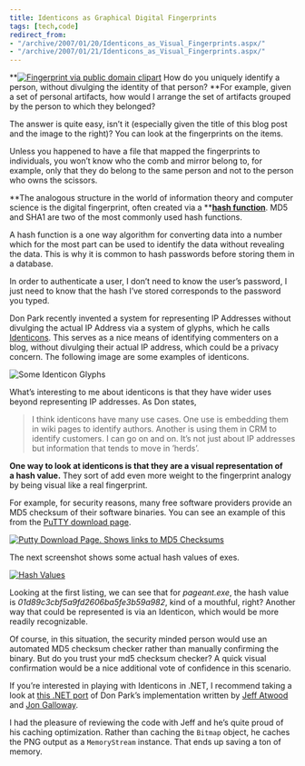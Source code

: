 ```yaml
---
title: Identicons as Graphical Digital Fingerprints
tags: [tech,code]
redirect_from:
- "/archive/2007/01/20/Identicons_as_Visual_Fingerprints.aspx/"
- "/archive/2007/01/21/Identicons_as_Visual_Fingerprints.aspx/"
---
```


**[![Fingerprint via public domain clipart](https://haacked.com/images/haacked_com/WindowsLiveWriter/IdenticonsasVisualFingerprints_CB0/fingerprint_thumb1.png)](https://haacked.com/images/haacked_com/WindowsLiveWriter/IdenticonsasVisualFingerprints_CB0/fingerprint3.png)
How do you uniquely identify a person, without divulging the identity of that person? **For example, given a set of personal artifacts, how would I arrange the set of artifacts grouped by the person to which they belonged?

The answer is quite easy, isn’t it (especially given the title of this blog post and the image to the right)? You can look at the fingerprints on the items.

Unless you happened to have a file that mapped the fingerprints to individuals, you won’t know who the comb and mirror belong to, for example, only that they do belong to the same person and not to the person who owns the scissors.

**The analogous structure in the world of information theory and computer science is the digital fingerprint, often created via a **[**hash function**](http://en.wikipedia.org/wiki/Hash_function "Hash Functions on Wikipedia"). MD5 and SHA1 are two of the most commonly used hash functions.

A hash function is a one way algorithm for converting data into a number which for the most part can be used to identify the data without revealing the data. This is why it is common to hash passwords before storing them in a database.

In order to authenticate a user, I don’t need to know the user’s password, I just need to know that the hash I’ve stored corresponds to the password you typed.

Don Park recently invented a system for representing IP Addresses without divulging the actual IP Address via a system of glyphs, which he calls [Identicons](https://blog.codinghorror.com/identicons-for-net "Identicon Explained").
This serves as a nice means of identifying commenters on a blog, without divulging their actual IP address, which could be a privacy concern. The following image are some examples of identicons.

![Some Identicon Glyphs](https://haacked.com/images/haacked_com/WindowsLiveWriter/IdenticonsasVisualFingerprints_CB0/identiconsamples_thumb1.png)

What’s interesting to me about identicons is that they have wider uses beyond representing IP addresses. As Don states,

> I think identicons have many use cases. One use is embedding them in
> wiki pages to identify authors. Another is using them in CRM to
> identify customers. I can go on and on. It’s not just about IP
> addresses but information that tends to move in ’herds’.

**One way to look at identicons is that they are a visual representation of a hash value.** They sort of add even more weight to the fingerprint analogy by being visual like a real fingerprint.

For example, for security reasons, many free software providers provide an MD5 checksum of their software binaries. You can see an example of this from the [PuTTY download page](http://www.chiark.greenend.org.uk/~sgtatham/putty/download.html "PuTTY Download Page").

[![Putty Download Page. Shows links to MD5 Checksums](https://haacked.com/images/haacked_com/WindowsLiveWriter/IdenticonsasVisualFingerprints_CB0/image0_thumb5.png)](https://haacked.com/images/haacked_com/WindowsLiveWriter/IdenticonsasVisualFingerprints_CB0/image07.png) 

The next screenshot shows some actual hash values of exes.

[![Hash Values](https://haacked.com/images/haacked_com/WindowsLiveWriter/IdenticonsasVisualFingerprints_CB0/image0_thumb9.png)](https://haacked.com/images/haacked_com/WindowsLiveWriter/IdenticonsasVisualFingerprints_CB0/image013.png)

Looking at the first listing, we can see that for *pageant.exe*, the hash value is *01d89c3cbf5a9fd2606ba5fe3b59a982*, kind of a mouthful, right? Another way that could be represented is via an Identicon, which would be more readily recognizable.

Of course, in this situation, the security minded person would use an automated MD5 checksum checker rather than manually confirming the binary. But do you trust your md5 checksum checker? A quick visual confirmation would be a nice additional vote of confidence in this scenario.

If you’re interested in playing with Identicons in .NET, I recommend taking a look at [this .NET
port](http://www.codinghorror.com/blog/archives/000774.html "Identicons for .NET") of Don Park’s implementation written by [Jeff Atwood](http://www.codinghorror.com/blog/ "Jeff Atwood’s blog, Coding Horror") and [Jon Galloway](http://weblogs.asp.net/jgalloway/ "Jon Galloway’s Blog").

I had the pleasure of reviewing the code with Jeff and he’s quite proud of his caching optimization. Rather than caching the `Bitmap` object, he caches the PNG output as a `MemoryStream` instance. That ends up saving a ton of memory.
